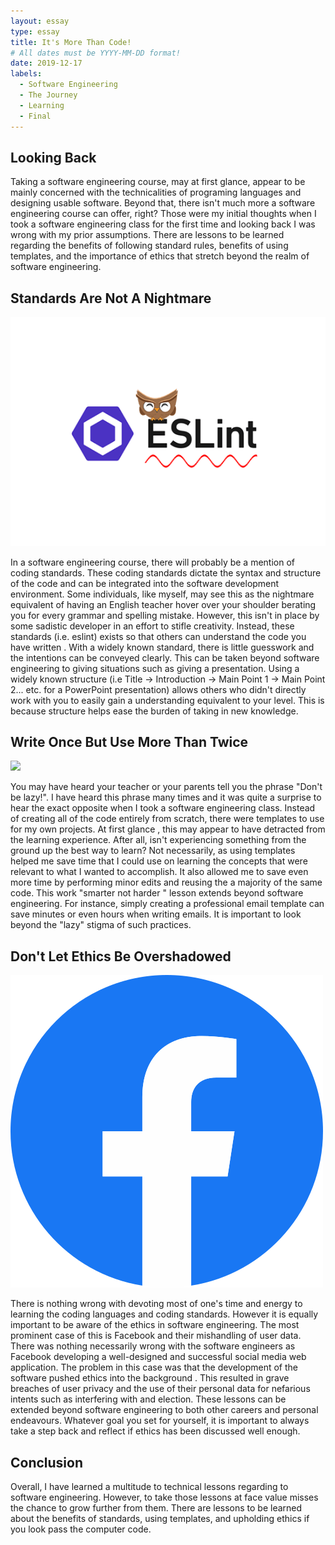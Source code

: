 ```yaml
---
layout: essay
type: essay
title: It's More Than Code!
# All dates must be YYYY-MM-DD format!
date: 2019-12-17
labels:
  - Software Engineering
  - The Journey
  - Learning
  - Final
---
```


## Looking Back

Taking a software engineering course, may at first glance, appear to be mainly concerned with the technicalities of
 programing languages and designing usable software. Beyond that, there isn't much more a software engineering course
  can offer, right? Those were my initial thoughts when I took a software engineering class for the first time and
   looking back I was wrong with my prior assumptions. There are lessons to be learned regarding the benefits of
    following standard rules, benefits of using templates, and the importance of ethics that stretch beyond the realm of
     software engineering.
 
## Standards Are Not A Nightmare

<img class="ui small right floated image" src="../images/eslint.png">

In a software engineering course, there will probably be a mention of coding standards. These coding standards
 dictate the syntax and structure of the code and can be integrated into the software development environment. Some
  individuals, like myself, may see this as the nightmare equivalent of having an English teacher hover over your
   shoulder berating you for every grammar and spelling mistake. However, this isn't in place by some sadistic developer in an effort
    to stifle creativity. Instead, these standards (i.e. eslint) exists so that others can understand the code you have
     written
    . With a widely
     known standard, there is little guesswork and the intentions can be conveyed clearly. This can be taken beyond
      software engineering to giving situations such as giving a presentation. Using a widely known structure (i.e
       Title -> Introduction -> Main Point 1 -> Main Point 2... etc. for a PowerPoint presentation) allows others who
        didn't directly work with you
        to easily gain a understanding equivalent to your level. This is because structure helps ease the burden of
         taking in new knowledge.  

## Write Once But Use More Than Twice

<img class="ui small right floated image" src="../images/template.jpgg">

You may have heard your teacher or your parents tell you the phrase "Don't be lazy!". I have heard this phrase many
 times and it was quite a surprise to hear the exact opposite when I took a software engineering class. Instead of
  creating all of the code entirely from scratch, there were templates to use for my own projects. At first glance
  , this may appear to have detracted from the learning experience. After all, isn't experiencing something from the
   ground up the best way to learn? Not necessarily, as using templates helped me save time that I could use on
    learning the concepts that were relevant to what I wanted to accomplish. It also allowed me to save even more
     time by performing minor edits and reusing the a majority of the same code. This work "smarter not harder
     " lesson extends beyond software engineering. For instance, simply creating a professional email template can
      save minutes or even hours when writing emails. It is important to look beyond the "lazy" stigma of such
       practices.

## Don't Let Ethics Be Overshadowed

<img class="ui small right floated image" src="../images/facebook.png">

There is nothing wrong with devoting most of one's time and energy to learning the coding languages and coding
 standards. However it is equally important to be aware of the ethics in software engineering. The most prominent
  case of this is Facebook and their mishandling of user data. There was nothing necessarily
   wrong with the software engineers as Facebook developing a well-designed and successful social media web
    application. The problem in this case was that the development of the software pushed ethics into the background
    . This resulted in grave breaches of user privacy and the use of their personal data for nefarious intents such
     as interfering with and election. These lessons can be extended beyond software engineering to both other
      careers and personal endeavours. Whatever goal you set for yourself, it is important to always take a step back
       and reflect if ethics has been discussed well enough.

## Conclusion

Overall, I have learned a multitude to technical lessons regarding to software engineering. However, to take those
 lessons at face value misses the chance to grow further from them. There are lessons to be learned about the
  benefits of standards, using templates, and upholding ethics if you look pass the computer code.
